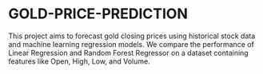 # GOLD-PRICE-PREDICTION
This project aims to forecast gold closing prices using historical stock data and machine learning regression models. We compare the performance of Linear Regression and Random Forest Regressor on a dataset containing features like Open, High, Low, and Volume.
